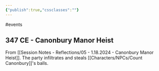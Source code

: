 ```yaml
---
{"publish":true,"cssclasses":""}
---
```



#events

## 347 CE - Canonbury Manor Heist

From [[Session Notes - Reflections/05 - 1.18.2024 - Canonbury Manor Heist]]. The party infiltrates and steals [[Characters/NPCs/Count Canonbury]]'s balls.
